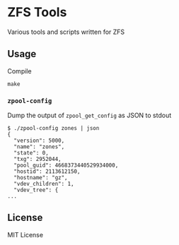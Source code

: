 ZFS Tools
=========

Various tools and scripts written for ZFS

Usage
-----

Compile

    make

### `zpool-config`

Dump the output of `zpool_get_config` as JSON to stdout

    $ ./zpool-config zones | json
    {
      "version": 5000,
      "name": "zones",
      "state": 0,
      "txg": 2952044,
      "pool_guid": 4668373440529934000,
      "hostid": 2113612150,
      "hostname": "gz",
      "vdev_children": 1,
      "vdev_tree": {
    ...

License
-------

MIT License
